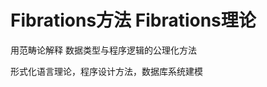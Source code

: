 


# Fibrations方法 Fibrations理论


用范畴论解释 数据类型与程序逻辑的公理化方法


形式化语言理论，程序设计方法，数据库系统建模

















































































